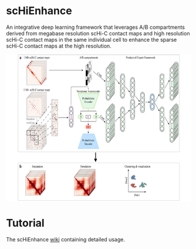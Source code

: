 # scHiEnhance
An integrative deep learning framework that leverages A/B compartments derived from megabase resolution scHi-C contact maps and high resolution scHi-C contact maps in the same individual cell to enhance the sparse scHi-C contact maps at the high resolution.
<div align=center><img width="650" height="400" src="https://raw.githubusercontent.com/AmyTanJ/scHiEnhance/main/figs/Workflow.png"/></div>

# Tutorial
The scHiEnhance [wiki](https://github.com/AmyTanJ/scHiEnhance/wiki/Usage(CLI)) containing detailed usage.

